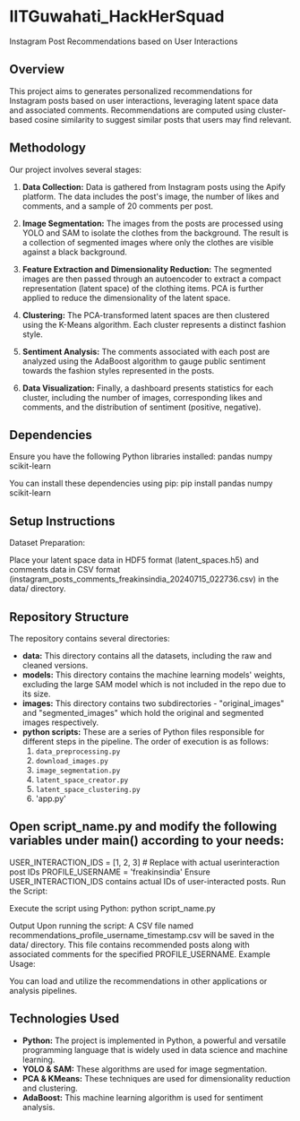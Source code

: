 
# IITGuwahati_HackHerSquad
Instagram Post Recommendations based on User Interactions
## Overview

This project aims to generates personalized recommendations for Instagram posts based on user interactions, leveraging latent space data and associated comments. Recommendations are computed using cluster-based cosine similarity to suggest similar posts that users may find relevant.

## Methodology

Our project involves several stages:

1. **Data Collection:** Data is gathered from Instagram posts using the Apify platform. The data includes the post's image, the number of likes and comments, and a sample of 20 comments per post.

2. **Image Segmentation:** The images from the posts are processed using YOLO and SAM to isolate the clothes from the background. The result is a collection of segmented images where only the clothes are visible against a black background.

3. **Feature Extraction and Dimensionality Reduction:** The segmented images are then passed through an autoencoder to extract a compact representation (latent space) of the clothing items. PCA is further applied to reduce the dimensionality of the latent space.

4. **Clustering:** The PCA-transformed latent spaces are then clustered using the K-Means algorithm. Each cluster represents a distinct fashion style.

5. **Sentiment Analysis:** The comments associated with each post are analyzed using the AdaBoost algorithm to gauge public sentiment towards the fashion styles represented in the posts.

6. **Data Visualization:** Finally, a dashboard presents statistics for each cluster, including the number of images, corresponding likes and comments, and the distribution of sentiment (positive, negative).

## Dependencies
Ensure you have the following Python libraries installed:
pandas
numpy
scikit-learn

You can install these dependencies using pip:
pip install pandas numpy scikit-learn

## Setup Instructions
Dataset Preparation:

Place your latent space data in HDF5 format (latent_spaces.h5) and comments data in CSV format (instagram_posts_comments_freakinsindia_20240715_022736.csv) in the data/ directory.


## Repository Structure

The repository contains several directories:

- **data:** This directory contains all the datasets, including the raw and cleaned versions.
- **models:** This directory contains the machine learning models' weights, excluding the large SAM model which is not included in the repo due to its size.
- **images:** This directory contains two subdirectories - "original_images" and "segmented_images" which hold the original and segmented images respectively.
- **python scripts:** These are a series of Python files responsible for different steps in the pipeline. The order of execution is as follows:
    1. `data_preprocessing.py`
    2. `download_images.py`
    3. `image_segmentation.py`
    4. `latent_space_creator.py`
    5. `latent_space_clustering.py`
    6.  'app.py'



## Open script_name.py and modify the following variables under main() according to your needs:

USER_INTERACTION_IDS = [1, 2, 3]  # Replace with actual userinteraction post IDs
PROFILE_USERNAME = 'freakinsindia'
Ensure USER_INTERACTION_IDS contains actual IDs of user-interacted posts.
Run the Script:

Execute the script using Python:
python script_name.py

Output
Upon running the script:
A CSV file named recommendations_profile_username_timestamp.csv will be saved in the data/ directory.
This file contains recommended posts along with associated comments for the specified PROFILE_USERNAME.
Example Usage:

You can load and utilize the recommendations in other applications or analysis pipelines.

## Technologies Used

- **Python:** The project is implemented in Python, a powerful and versatile programming language that is widely used in data science and machine learning.
- **YOLO & SAM:** These algorithms are used for image segmentation.
- **PCA & KMeans:** These techniques are used for dimensionality reduction and clustering.
- **AdaBoost:** This machine learning algorithm is used for sentiment analysis.

